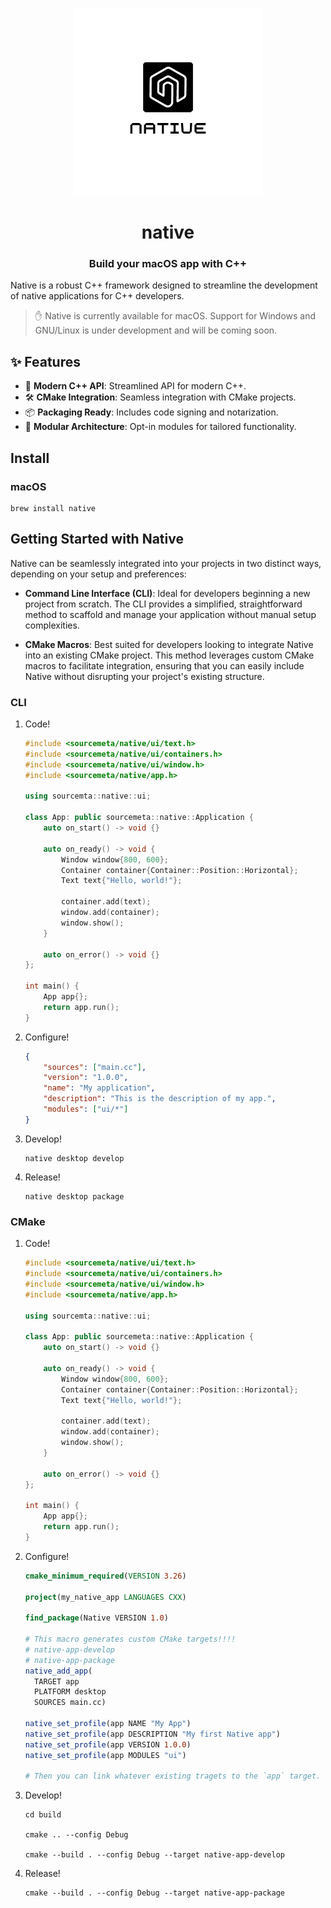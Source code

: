 <p align="center"><img width="300px" src="./logo.png" alt="native framework logo"/></p>
<h1 align="center">native</h1>
<h3 align="center">Build your macOS app with C++</h3>

Native is a robust C++ framework designed to streamline the development of native applications for C++ developers.

> ✋ Native is currently available for macOS. Support for Windows and GNU/Linux is under development and will be coming soon.

## ✨ Features

-  🚀 **Modern C++ API**: Streamlined API for modern C++.
-  🛠 **CMake Integration**: Seamless integration with CMake projects.
-  📦 **Packaging Ready**: Includes code signing and notarization.
-  🧩 **Modular Architecture**: Opt-in modules for tailored functionality.

## Install

### macOS

```
brew install native
```

## Getting Started with Native

Native can be seamlessly integrated into your projects in two distinct ways, depending on your setup and preferences:

- **Command Line Interface (CLI)**: Ideal for developers beginning a new project from scratch. 
  The CLI provides a simplified, straightforward method to scaffold and manage your application 
  without manual setup complexities.

- **CMake Macros**: Best suited for developers looking to integrate Native into an existing CMake project.
  This method leverages custom CMake macros to facilitate integration, ensuring that you can easily include 
  Native without disrupting your project's existing structure.

### CLI

1. Code!
   
   ```cc
   #include <sourcemeta/native/ui/text.h>
   #include <sourcemeta/native/ui/containers.h>
   #include <sourcemeta/native/ui/window.h>
   #include <sourcemeta/native/app.h>

   using sourcemta::native::ui;

   class App: public sourcemeta::native::Application {
       auto on_start() -> void {}

       auto on_ready() -> void {
           Window window{800, 600};
           Container container{Container::Position::Horizontal};
           Text text{"Hello, world!"};

           container.add(text);
           window.add(container);
           window.show();
       }

       auto on_error() -> void {}
   };

   int main() {
       App app{};
       return app.run();
   }
   ```

2. Configure!

   ```json
   {
       "sources": ["main.cc"],
       "version": "1.0.0",
       "name": "My application",
       "description": "This is the description of my app.",
       "modules": ["ui/*"]
   }
   ```

3. Develop!

   ```shell
   native desktop develop
   ```

4. Release!

   ```shell
   native desktop package
   ```

### CMake

1. Code!
   
   ```cc
   #include <sourcemeta/native/ui/text.h>
   #include <sourcemeta/native/ui/containers.h>
   #include <sourcemeta/native/ui/window.h>
   #include <sourcemeta/native/app.h>

   using sourcemta::native::ui;

   class App: public sourcemeta::native::Application {
       auto on_start() -> void {}

       auto on_ready() -> void {
           Window window{800, 600};
           Container container{Container::Position::Horizontal};
           Text text{"Hello, world!"};

           container.add(text);
           window.add(container);
           window.show();
       }

       auto on_error() -> void {}
   };

   int main() {
       App app{};
       return app.run();
   }
   ```

2. Configure!

   ```cmake
   cmake_minimum_required(VERSION 3.26)

   project(my_native_app LANGUAGES CXX)

   find_package(Native VERSION 1.0)

   # This macro generates custom CMake targets!!!!
   # native-app-develop
   # native-app-package
   native_add_app(
     TARGET app
     PLATFORM desktop 
     SOURCES main.cc)

   native_set_profile(app NAME "My App")
   native_set_profile(app DESCRIPTION "My first Native app")
   native_set_profile(app VERSION 1.0.0)
   native_set_profile(app MODULES "ui")

   # Then you can link whatever existing tragets to the `app` target. 
   ```

3. Develop!

   ```shell
   cd build

   cmake .. --config Debug

   cmake --build . --config Debug --target native-app-develop
   ```

4. Release!

   ```shell
   cmake --build . --config Debug --target native-app-package
   ```
